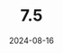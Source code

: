 ---
title: 7.5 
date: 2024-08-16
categories: [Template,Template]
tags: [template]		# TAG는 반드시 소문자로 이루어져야함!
---